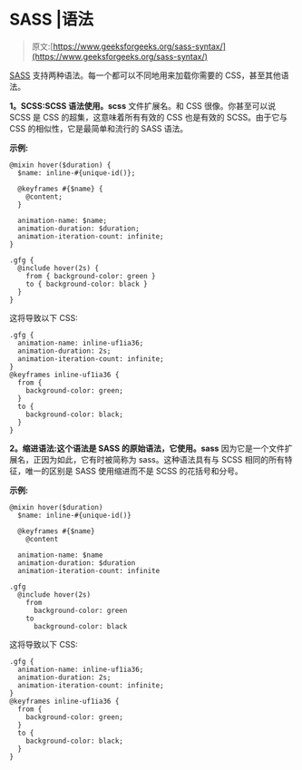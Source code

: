 # SASS |语法

> 原文:[https://www.geeksforgeeks.org/sass-syntax/](https://www.geeksforgeeks.org/sass-syntax/)

[SASS](https://www.geeksforgeeks.org/css-preprocessor-sass/) 支持两种语法。每一个都可以不同地用来加载你需要的 CSS，甚至其他语法。

**1。SCSS:**SCSS 语法使用**。scss** 文件扩展名。和 CSS 很像。你甚至可以说 SCSS 是 CSS 的超集，这意味着所有有效的 CSS 也是有效的 SCSS。由于它与 CSS 的相似性，它是最简单和流行的 SASS 语法。

**示例:**

```
@mixin hover($duration) {
  $name: inline-#{unique-id()};

  @keyframes #{$name} {
    @content;
  }

  animation-name: $name;
  animation-duration: $duration;
  animation-iteration-count: infinite;
}

.gfg {
  @include hover(2s) {
    from { background-color: green }
    to { background-color: black }
  }
}
```

这将导致以下 CSS:

```
.gfg {
  animation-name: inline-uf1ia36;
  animation-duration: 2s;
  animation-iteration-count: infinite;
}
@keyframes inline-uf1ia36 {
  from {
    background-color: green;
  }
  to {
    background-color: black;
  }
}

```

**2。缩进语法:**这个语法是 SASS 的原始语法，它使用**。sass** 因为它是一个文件扩展名，正因为如此，它有时被简称为 sass。这种语法具有与 SCSS 相同的所有特征，唯一的区别是 SASS 使用缩进而不是 SCSS 的花括号和分号。

**示例:**

```
@mixin hover($duration)
  $name: inline-#{unique-id()}

  @keyframes #{$name}
    @content

  animation-name: $name
  animation-duration: $duration
  animation-iteration-count: infinite

.gfg
  @include hover(2s)
    from
      background-color: green
    to
      background-color: black
```

这将导致以下 CSS:

```
.gfg {
  animation-name: inline-uf1ia36;
  animation-duration: 2s;
  animation-iteration-count: infinite;
}
@keyframes inline-uf1ia36 {
  from {
    background-color: green;
  }
  to {
    background-color: black;
  }
}

```